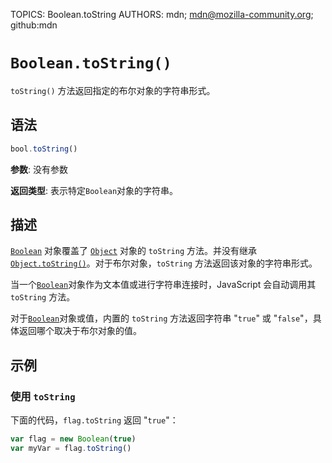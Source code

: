 TOPICS: Boolean.toString
AUTHORS: mdn; mdn@mozilla-community.org; github:mdn

# `Boolean.toString()`

`toString()` 方法返回指定的布尔对象的字符串形式。

## 语法

```javascript
bool.toString()
```

**参数**: 没有参数

**返回类型**: 表示特定`Boolean`对象的字符串。

## 描述

[`Boolean`](/zh-hans/webfrontend/Boolean) 对象覆盖了 [`Object`](/zh-hans/webfrontend/Object) 对象的
`toString` 方法。并没有继承 [`Object.toString()`](/zh-hans/webfrontend/Object.toString)。对于布尔对象，`toString`
方法返回该对象的字符串形式。

当一个[`Boolean`](/zh-hans/webfrontend/Boolean)对象作为文本值或进行字符串连接时，JavaScript 会自动调用其 `toString` 方法。

对于[`Boolean`](/zh-hans/webfrontend/Boolean)对象或值，内置的 `toString` 方法返回字符串 "`true`" 或 "`false`"，具体返回哪个取决于布尔对象的值。

## 示例

### 使用 `toString`

下面的代码，`flag.toString` 返回 "`true`"：

```javascript
var flag = new Boolean(true)
var myVar = flag.toString()
```
